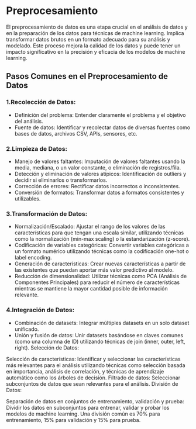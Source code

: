 # Preprocesamiento

El preprocesamiento de datos es una etapa crucial en el análisis de datos y en la preparación de los datos para técnicas de machine learning. Implica transformar datos brutos en un formato adecuado para su análisis y modelado. Este proceso mejora la calidad de los datos y puede tener un impacto significativo en la precisión y eficacia de los modelos de machine learning.

## Pasos Comunes en el Preprocesamiento de Datos
### 1.Recolección de Datos:

* Definición del problema: Entender claramente el problema y el objetivo del análisis.
* Fuente de datos: Identificar y recolectar datos de diversas fuentes como bases de datos, archivos CSV, APIs, sensores, etc.

### 2.Limpieza de Datos:

* Manejo de valores faltantes: Imputación de valores faltantes usando la media, mediana, o un valor constante, o eliminación de registros/fila.
* Detección y eliminación de valores atípicos: Identificación de outliers y decidir si eliminarlos o transformarlos.
* Corrección de errores: Rectificar datos incorrectos o inconsistentes.
* Conversión de formatos: Transformar datos a formatos consistentes y utilizables.

### 3.Transformación de Datos:

* Normalización/Escalado: Ajustar el rango de los valores de las características para que tengan una escala similar, utilizando técnicas como la normalización (min-max scaling) o la estandarización (z-score).
* Codificación de variables categóricas: Convertir variables categóricas a un formato numérico utilizando técnicas como la codificación one-hot o label encoding.
* Generación de características: Crear nuevas características a partir de las existentes que puedan aportar más valor predictivo al modelo.
* Reducción de dimensionalidad: Utilizar técnicas como PCA (Análisis de Componentes Principales) para reducir el número de características mientras se mantiene la mayor cantidad posible de información relevante.

### 4.Integración de Datos:

* Combinación de datasets: Integrar múltiples datasets en un solo dataset unificado.
* Unión y fusión de datos: Unir datasets basándose en claves comunes (como una columna de ID) utilizando técnicas de join (inner, outer, left, right).
Selección de Datos:

Selección de características: Identificar y seleccionar las características más relevantes para el análisis utilizando técnicas como selección basada en importancia, análisis de correlación, y técnicas de aprendizaje automático como los árboles de decisión.
Filtrado de datos: Seleccionar subconjuntos de datos que sean relevantes para el análisis.
División de Datos:

Separación de datos en conjuntos de entrenamiento, validación y prueba: Dividir los datos en subconjuntos para entrenar, validar y probar los modelos de machine learning. Una división común es 70% para entrenamiento, 15% para validación y 15% para prueba.

